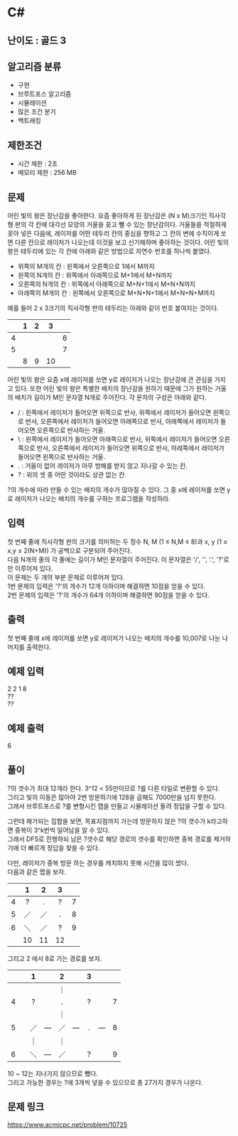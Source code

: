 # C#

## 난이도 : 골드 3

## 알고리즘 분류
  - 구현
  - 브루트포스 알고리즘
  - 시뮬레이션
  - 많은 조건 분기
  - 백트래킹

## 제한조건
  - 시간 제한 : 2초
  - 메모리 제한 : 256 MB

## 문제
어린 빛의 왕은 장난감을 좋아한다. 요즘 좋아하게 된 장난감은 (N x M)크기인 직사각형 판의 각 칸에 대각선 모양의 거울을 꽂고 뺄 수 있는 장난감이다. 거울들을 적절하게 꽂아 넣은 다음에, 레이저를 어떤 테두리 칸의 중심을 향하고 그 칸의 변에 수직이게 쏘면 다른 칸으로 레이저가 나오는데 이것을 보고 신기해하며 좋아하는 것이다. 어린 빛의 왕은 테두리에 있는 각 칸에 아래와 같은 방법으로 자연수 번호를 하나씩 붙였다.<br/>

  - 위쪽의 M개의 칸 : 왼쪽에서 오른쪽으로 1에서 M까지
  - 왼쪽의 N개의 칸 : 위쪽에서 아래쪽으로 M+1에서 M+N까지
  - 오른쪽의 N개의 칸 : 위쪽에서 아래쪽으로 M+N+1에서 M+N+N까지
  - 아래쪽의 M개의 칸 : 왼쪽에서 오른쪽으로 M+N+N+1에서 M+N+N+M까지

예를 들어 2 x 3크기의 직사각형 판의 테두리는 아래와 같이 번호 붙여지는 것이다.

| |1|2|3| |
|:---:|:---:|:---:|:---:|:---:|
|4| | | |6|
|5| | | |7|
| |8|9|10| |

어린 빛의 왕은 요즘 x에 레이저를 쏘면 y로 레이저가 나오는 장난감에 큰 관심을 가지고 있다. 또한 어린 빛의 왕은 특별한 배치의 장난감을 원하기 때문에 그가 원하는 거울의 배치가 길이가 M인 문자열 N개로 주어진다. 각 문자의 구성은 아래와 같다.<br/>

  - / : 왼쪽에서 레이저가 들어오면 위쪽으로 반사, 위쪽에서 레이저가 들어오면 왼쪽으로 반사, 오른쪽에서 레이저가 들어오면 아래쪽으로 반사, 아래쪽에서 레이저가 들어오면 오른쪽으로 반사하는 거울.
  - \\ : 왼쪽에서 레이저가 들어오면 아래쪽으로 반사, 위쪽에서 레이저가 들어오면 오른쪽으로 반사, 오른쪽에서 레이저가 들어오면 위쪽으로 반사, 아래쪽에서 레이저가 들어오면 왼쪽으로 반사하는 거울.
  - . : 거울이 없어 레이저가 아무 방해를 받지 않고 지나갈 수 있는 칸.
  - ? : 위의 셋 중 어떤 것이라도 상관 없는 칸.

?의 개수에 따라 만들 수 있는 배치의 개수가 많아질 수 있다. 그 중 x에 레이저를 쏘면 y로 레이저가 나오는 배치의 개수를 구하는 프로그램을 작성하라.<br/>


## 입력
첫 번째 줄에 직사각형 판의 크기를 의미하는 두 정수 N, M (1 ≤ N,M ≤ 8)과 x, y (1 ≤ x,y ≤ 2(N+M)) 가 공백으로 구분되어 주어진다.<br/>
다음 N개의 줄의 각 줄에는 길이가 M인 문자열이 주어진다. 이 문자열은 '/', '\', '.', '?'로만 이루어져 있다.<br/>
이 문제는 두 개의 부분 문제로 이루어져 있다.<br/>
1번 문제의 입력은 '?'의 개수가 12개 이하이며 해결하면 10점을 얻을 수 있다.<br/>
2번 문제의 입력은  '?'의 개수가 64개 이하이며 해결하면 90점을 얻을 수 있다.<br/>


## 출력
첫 번째 줄에 x에 레이저를 쏘면 y로 레이저가 나오는 배치의 개수를 10,007로 나눈 나머지를 출력한다.<br/>


## 예제 입력
2 2 1 8<br/>
??<br/>
??<br/>

## 예제 출력
6<br/>


## 풀이
?의 갯수가 최대 12개라 한다. 3^12 < 55만이므로 ?를 다른 타일로 변환할 수 있다.<br/>
그리고 빛의 이동은 많아야 2번 방문하기에 128을 곱해도 7000만을 넘지 못한다.<br/>
그래서 브루트포스로 ?를 변형시킨 맵을 만들고 시뮬레이션 돌려 정답을 구할 수 있다.<br/>


그런데 해가되는 집합을 보면, 목표지점까지 가는데 방문하지 않은 ?의 갯수가 k라고하면 중복이 3^k번씩 일어남을 알 수 있다.<br/>
그래서 DFS로 진행하되 남은 ?갯수로 해당 경로의 갯수를 확인하면 중복 경로를 제거하기에 더 빠르게 정답을 찾을 수 있다.<br/>


다만, 레이저가 중복 방문 하는 경우를 캐치하지 못해 시간을 많이 썼다.<br/>
다음과 같은 맵을 보자.<br/>

| |1|2|3| |
|:---:|:---:|:---:|:---:|:---:|
|4|?|.|?|7|
|5|／|／|.|8|
|6|＼|／|?|9|
| |10|11|12| |

그리고 2 에서 8로 가는 경로를 보자.<br/>

| | |1| |2| |3| | |
|:---:|:---:|:---:|:---:|:---:|:---:|:---:|:---:|:---:|
| | | | |｜| | | | |
|4| |?| |.| |?| |7|
| | | | |｜| | | | |
|5| |／|―|／|―|.|―|8|
| | |｜| |｜| | | | |
|6| |＼|―|／| |?| |9|

10 ~ 12는 지나가지 않으므로 뺐다.<br/>
그리고 가능한 경우는 ?에 3개씩 넣을 수 있으므로 총 27가지 경우가 나온다.<br/>


## 문제 링크
https://www.acmicpc.net/problem/10725